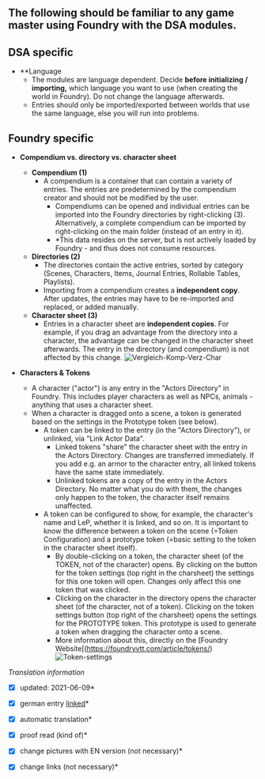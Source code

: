 ## The following should be familiar to any game master using Foundry with the DSA modules.

## DSA specific  
 - **Language  
   - The modules are language dependent. Decide **before initializing / importing,** which language you want to use (when creating the world in Foundry).
     Do not change the language afterwards.
   - Entries should only be imported/exported between worlds that use the same language, else you will run into problems.  


## Foundry specific
 - **Compendium vs. directory vs. character sheet**  
   - **Compendium (1)**  
     - A compendium is a container that can contain a variety of entries. The entries are predetermined by the compendium creator and should not be modified by the user.
       - Compendiums can be opened and individual entries can be imported into the Foundry directories by right-clicking (3). Alternatively, a complete compendium can be imported by right-clicking on the main folder (instead of an entry in it).
       - *This data resides on the server, but is not actively loaded by Foundry - and thus does not consume resources.  
    - **Directories (2)**  
        - The directories contain the active entries, sorted by category (Scenes, Characters, Items, Journal Entries, Rollable Tables, Playlists).
        - Importing from a compendium creates a **independent copy**. After updates, the entries may have to be re-imported and replaced, or added manually.
    - **Character sheet (3)**  
      - Entries in a character sheet are **independent copies**. For example, if you drag an advantage from the directory into a character, the advantage can be changed in the character sheet afterwards. The entry in the directory (and compendium) is not affected by this change.
![Vergleich-Komp-Verz-Char](https://user-images.githubusercontent.com/62849695/116784133-e17dd780-aa92-11eb-9aef-f989914b7f38.png)

 - **Characters & Tokens**
   - A character ("actor") is any entry in the "Actors Directory" in Foundry. This includes player characters as well as NPCs, animals - anything that uses a character sheet.
   - When a character is dragged onto a scene, a token is generated based on the settings in the Prototype token (see below).
     - A token can be linked to the entry (in the "Actors Directory"), or unlinked, via "Link Actor Data".
       - Linked tokens "share" the character sheet with the entry in the Actors Directory. Changes are transferred immediately. If you add e.g. an armor to the character entry, all linked tokens have the same state immediately.
       - Unlinked tokens are a copy of the entry in the Actors Directory. No matter what you do with them, the changes only happen to the token, the character itself remains unaffected.  
     - A token can be configured to show, for example, the character's name and LeP, whether it is linked, and so on.
    It is important to know the difference between a token on the scene (=Token Configuration) and a prototype token (=basic setting to the token in the character sheet itself).
       - By double-clicking on a token, the character sheet (of the TOKEN, not of the character) opens. By clicking on the button for the token settings (top right in the charsheet) the settings for this one token will open. Changes only affect this one token that was clicked.
       - Clicking on the character in the directory opens the character sheet (of the character, not of a token). Clicking on the token settings button (top right of the charsheet) opens the settings for the PROTOTYPE token. This prototype is used to generate a token when dragging the character onto a scene.
       - More information about this, directly on the [Foundry Website[(https://foundryvtt.com/article/tokens/)
![Token-settings](https://user-images.githubusercontent.com/62849695/116784842-a67da300-aa96-11eb-8e65-4b9a4c6f035a.png)


*Translation information*  
*[x] updated: 2021-06-09*  
*[x] german entry [linked](de/de-wichtige-Konzepte.md)*  
*[x] automatic translation*  
*[x] proof read (kind of)*  
*[x] change pictures with EN version (not necessary)*
*[x] change links (not necessary)*  

